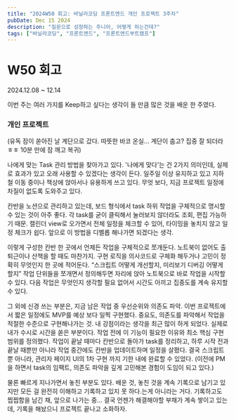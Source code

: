 ```yaml
---
title: "2024W50 회고: 바닐라코딩 프론트엔드 개인 프로젝트 3주차"
pubDate: Dec 15 2024
description: "질문으로 성장하는 주니어, 어떻게 하는건데?"
tags: ["바닐라코딩", "프론트엔드", "프론트엔드부트캠프"]
---
```


# W50 회고
2024.12.08 ~ 12.14

이번 주는 여러 가지를 Keep하고 싶다는 생각이 들 만큼 많은 것을 배운 한 주였다.

### 개인 프로젝트

(유독 잠이 쏟아진 날 계단으로 갔다. 따뜻한 바코 온실... 계단이 춥고? 집중 잘 되더라 ㅎㅎ 10분 만에 잠 깨고 복귀)

나에게 맞는 Task 관리 방법을 찾아가고 있다. '나에게 맞다'는 건 2가지 의미인데, 실제로 효과가 있고 오래 사용할 수 있겠다는 생각이 든다. 일주일 이상 유지하고 있고 지하철 이동 중이나 책상에 앉아서나 유용하게 쓰고 있다. 무엇 보다, 지금 프로젝트 일정에 차질이 없도록 도와주고 있다.

칸반을 노션으로 관리하고 있는데, 보드 형식에서 task 하위 작업을 구체적으로 명시할 수 있는 것이 아주 좋다. 각 task를 굳이 클릭해서 눌러보지 않더라도 조회, 편집 가능하기 때문. 캘린더 view로 오가면서 전체 일정을 체크할 수 있어, 타이밍을 놓치지 않고 일정 체크가 쉽다. 앞으로 이 방법을 디벨롭 해나가면 되겠다는 생각.

이렇게 구성한 칸반 한 곳에서 언제든 작업을 구체적으로 쪼개둔다. 노트북이 없어도 출퇴근이나 산책을 할 때도 마찬가지. 구현 로직을 의사코드로 구체화 해두거나 고민이 정확히 무엇인지 한 곳에 적어둔다. “스크립트 어떻게 개선할지, 미리보기 디버깅 어떻게 할지” 작업 단위들을 쪼개면서 정의해두면 자리에 앉아 노트북으로 바로 작업을 시작할 수 있다. 다음 작업은 무엇인지 생각할 필요 없어서 시간도 아끼고 집중도를 계속 유지할 수 있다.

그 외에 신경 쓰는 부분은, 지금 남은 작업 중 우선순위와 의존도 파악. 이번 프로젝트에서 짧은 일정에도 MVP를 예상 보다 일찍 구현했다. 중요도, 의존도를 파악해서 작업을 적절한 수준으로 구현해나가는 것. 내 강점이라는 생각을 최근 많이 하게 되었다. 실제로 내가 수시로 시간을 쏟은 부분이다. 작업 전에 이 기능이 필요한 이유와 최소 핵심 구현 범위를 정의했다. 작업이 끝날 때마다 칸반으로 돌아가 task를 정리하고, 하루 시작 전과 끝날 때뿐만 아니라 작업 중간에도 칸반을 업데이트하며 일정을 살폈다. 결국 스크립트 뿐 아니라, 관리자 페이지 UI의 1차 구현 까지 기한 내에 완료할 수 있었다. (이전에 PM을 하면서 task의 임팩트, 의존도 파악을 깊게 고민해본 경험이 도임이 되고 있다.)

물론 빠르게 지나가면서 놓친 부분도 있다. 배운 것, 놓친 것을 계속 기록으로 남기고 있지만 모든 걸 완전히 이해하고 기록하고 있지 못 하다.는게 아니라는 거다. 기록하고도 찝찝함을 남긴 채, 앞으로 나가는 중... 결국 언젠가 해결해야할 부채가 계속 쌓이고 있는데, 기록을 해놨으니 프로젝트 끝나고 소화하자.
